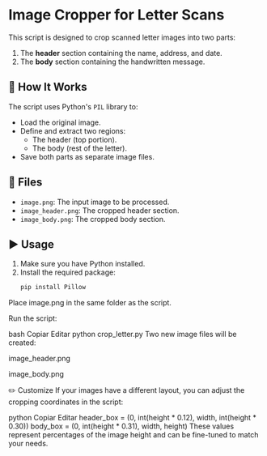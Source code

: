 # Image Cropper for Letter Scans

This script is designed to crop scanned letter images into two parts:
1. The **header** section containing the name, address, and date.
2. The **body** section containing the handwritten message.

## 🧾 How It Works

The script uses Python's `PIL` library to:
- Load the original image.
- Define and extract two regions:
  - The header (top portion).
  - The body (rest of the letter).
- Save both parts as separate image files.

## 📁 Files

- `image.png`: The input image to be processed.
- `image_header.png`: The cropped header section.
- `image_body.png`: The cropped body section.

## ▶️ Usage

1. Make sure you have Python installed.
2. Install the required package:
   ```bash
   pip install Pillow


Place image.png in the same folder as the script.

Run the script:

bash
Copiar
Editar
python crop_letter.py
Two new image files will be created:

image_header.png

image_body.png

✏️ Customize
If your images have a different layout, you can adjust the cropping coordinates in the script:

python
Copiar
Editar
header_box = (0, int(height * 0.12), width, int(height * 0.30))
body_box = (0, int(height * 0.31), width, height)
These values represent percentages of the image height and can be fine-tuned to match your needs.